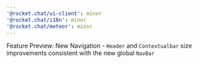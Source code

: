 ```yaml
---
'@rocket.chat/ui-client': minor
'@rocket.chat/i18n': minor
'@rocket.chat/meteor': minor
---
```


Feature Preview: New Navigation - `Header` and `Contextualbar` size improvements consistent with the new global `NavBar`
